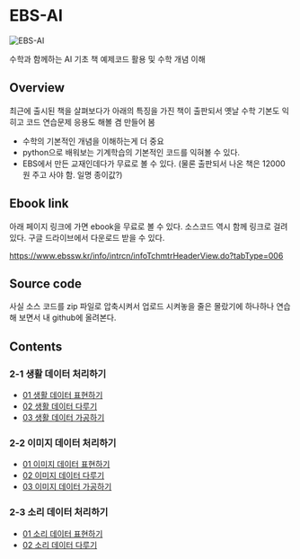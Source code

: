 # EBS-AI

![EBS-AI](https://image.aladin.co.kr/product/25097/4/cover500/8954754074_1.jpg)

수학과 함께하는 AI 기초 책 예제코드 활용 및 수학 개념 이해

## Overview

최근에 출시된 책을 살펴보다가 아래의 특징을 가진 책이 출판되서 옛날 수학 기본도 익히고 코드 연습문제 응용도 해볼 겸 만들어 봄

- 수학의 기본적인 개념을 이해하는게 더 중요
- python으로 배워보는 기계학습의 기본적인 코드를 익혀볼 수 있다.
- EBS에서 만든 교재인데다가 무료로 볼 수 있다. (물론 출판되서 나온 책은 12000원 주고 사야 함. 일명 종이값?)

## Ebook link

아래 페이지 링크에 가면 ebook을 무료로 볼 수 있다.
소스코드 역시 함께 링크로 걸려 있다. 구글 드라이브에서 다운로드 받을 수 있다.

https://www.ebssw.kr/info/intrcn/infoTchmtrHeaderView.do?tabType=006

## Source code

사실 소스 코드를 zip 파일로 압축시켜서 업로드 시켜놓을 줄은 몰랐기에 하나하나 연습해 보면서
내 github에 올려본다.

## Contents

### 2-1 생활 데이터 처리하기

- [01 생활 데이터 표현하기](chapter2/1_life_data/1_presentation_life_data)
- [02 생활 데이터 다루기](chapter2/1_life_data/2_handling_life_data)
- [03 생활 데이터 가공하기](chapter2/1_life_data/3_processing_life_data)

### 2-2 이미지 데이터 처리하기

- [01 이미지 데이터 표현하기](chapter2/2_process_image_data/1_presentation_image_data)
- [02 이미지 데이터 다루기](chapter2/2_process_image_data/2_handling_image_data)
- [03 이미지 데이터 가공하기](chapter2/2_process_image_data/3_processing_image_data)

### 2-3 소리 데이터 처리하기

- [01 소리 데이터 표현하기](chapter2/3_process_sound_data/1_presentation_sound_data)
- [02 소리 데이터 다루기](chapter2/3_process_sound_data/2_handling_sound_data)